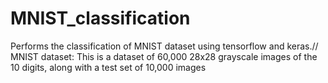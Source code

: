# MNIST_classification

Performs the classification of MNIST dataset using tensorflow and keras.//
MNIST dataset: This is a dataset of 60,000 28x28 grayscale images of the 10 digits, along with a test set of 10,000 images
